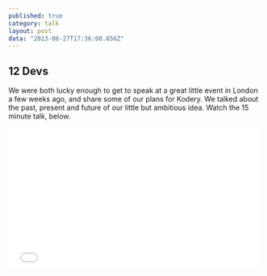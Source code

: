 ```yaml
---
published: true
category: talk
layout: post
data: "2013-08-27T17:36:08.856Z"
---
```


## 12 Devs

We were both lucky enough to get to speak at a great little event in London a few weeks ago, and share some of our plans for Kodery. We talked about the past, present and future of our little but ambitious idea. Watch the 15 minute talk, below.

<iframe src="//player.vimeo.com/video/72646388" width="500" height="281" frameborder="0" webkitallowfullscreen mozallowfullscreen allowfullscreen></iframe>
